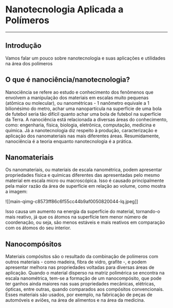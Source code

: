 # Nanotecnologia Aplicada a Polímeros
---
## Introdução
Vamos falar um pouco sobre nanotecnologia e suas aplicações e utilidades na área dos polímeros
## O que é nanociência/nanotecnologia?
Nanociência se refere ao estudo e conhecimento dos fenômenos que envolvem a manipulação dos materiais em escalas muito pequenas (atômica ou molecular), ou nanométricas - 1 nanômetro equivale a 1 bilionésimo do metro, achar uma nanopartícula na superfície de uma bola de futebol seria tão difícil quanto achar uma bola de futebol na superfície da Terra. A nanociência está relacionada a diversas áreas do conhecimento, como: engenharia, física, biologia, eletrônica, computação, medicina e química. Já a nanotecnologia diz respeito à produção, caracterização e aplicação dos nanomateriais nas mais diferentes áreas. Resumidamente, nanociência é a teoria enquanto nanotecnologia é a prática.
## Nanomateriais
Os nanomateriais, ou materiais de escala nanométrica, podem apresentar propriedades física e químicas diferentes das apresentadas pelo mesmo material em escala micro ou macroscópica. Isso é causado principalmente pela maior razão da área de superfície em relação ao volume, como mostra a imagem:

![[main-qimg-c8573ff86c6f55cc44b9af0050820044-lq.jpeg]]

Isso causa um aumento na energia da superfície do material, tornando-o mais reativo, já que os átomos na superfície tem menor número de coordenação, ou seja, são menos estáveis e mais reativos em comparação com os átomos do seu interior.
## Nanocompósitos
Materiais compósitos são o resultado da combinação de polímeros com outros materiais - como madeira, fibra de vidro, grafite -, e podem apresentar melhora nas propriedades voltadas para diversas áreas de aplicação. Quando o material disperso na matriz polimérica se encontra na escala nanométrica, tem-se a formação de um nanocompósito, que pode ter ganhos ainda maiores nas suas propriedades mecânicas, elétricas, ópticas, entre outras, quando comparados aos compósitos convencionais. Esses materiais são usados, por exemplo, na fabricação de peças de automóveis e aviões, na área de alimentos e na área da medicina.